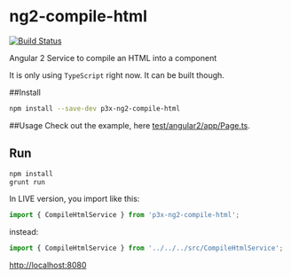 # ng2-compile-html

[![Build Status](https://travis-ci.org/patrikx3/ng2-compile-html.svg?branch=master)](https://travis-ci.org/patrikx3/ng2-compile-html)

Angular 2 Service to compile an HTML into a component

It is only using ```TypeScript``` right now. It can be built though.

##Install
```bash
npm install --save-dev p3x-ng2-compile-html
```

##Usage
Check out the example, here [test/angular2/app/Page.ts](test/angular2/app/Page.ts).

## Run
```bash
npm install
grunt run
```

In LIVE version, you import like this:
```typescript
import { CompileHtmlService } from 'p3x-ng2-compile-html';
```

instead: 
```typescript
import { CompileHtmlService } from '../../../src/CompileHtmlService';
```

[http://localhost:8080](http://localhost:8080)